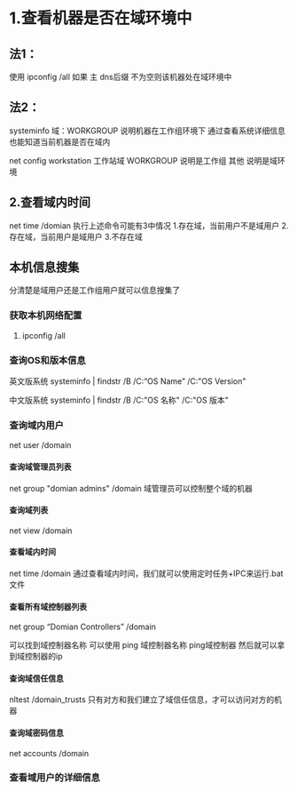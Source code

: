 # 1.查看机器是否在域环境中
## 法1：
使用 ipconfig /all
如果 主 dns后缀 不为空则该机器处在域环境中
## 法2：
systeminfo
域：WORKGROUP
说明机器在工作组环境下
通过查看系统详细信息也能知道当前机器是否在域内

net config workstation
工作站域                     WORKGROUP
说明是工作组
其他 说明是域环境
## 2.查看域内时间
net time /domian
执行上述命令可能有3中情况
1.存在域，当前用户不是域用户
2.存在域，当前用户是域用户
3.不存在域

## 本机信息搜集
分清楚是域用户还是工作组用户就可以信息搜集了
### 获取本机网络配置
1. ipconfig /all
### 查询OS和版本信息
英文版系统
systeminfo | findstr /B /C:“OS Name” /C:"OS Version"

中文版系统
systeminfo | findstr /B /C:"OS 名称" /C:"OS 版本"

### 查询域内用户
net user /domain

#### 查询域管理员列表
net group "domian admins" /domain
域管理员可以控制整个域的机器
#### 查询域列表
net view /domain
#### 查看域内时间
net time /domain
通过查看域内时间，我们就可以使用定时任务+IPC来运行.bat文件
#### 查看所有域控制器列表
net group “Domian Controllers” /domain

可以找到域控制器名称
可以使用 ping 域控制器名称 ping域控制器
然后就可以拿到域控制器的ip

#### 查询域信任信息
nltest /domain_trusts
只有对方和我们建立了域信任信息，才可以访问对方的机器

#### 查询域密码信息
net accounts /domain
### 查看域用户的详细信息

